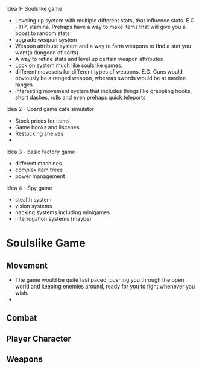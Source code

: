 Idea 1- Soulslike game

- Leveling up syetem with multiple different stats, that influence stats. E.G. - HP, stamina. Prehaps have a way to make items that will give you a boost to random stats
- upgrade weapon system
- Weapon attribute system and a way to farm weapons to find a stat you want(a dungeon of sorts)
- A way to refine stats and level up certain weapon attributes
- Lock on system much like soulslike games.
- different movesets for different types of weapons. E.G. Guns would obviously be a ranged weapon, whereas swords would be at meelee ranges.
- interesting movement system that includes things like grappling hooks, short dashes, rolls and even prehaps quick teleports




Idea 2 - Board game cafe simulator 
 - Stock prices for items
 - Game books and liscenes
 - Restocking shelves
 - 

Idea 3 - basic factory game
 - different machines
 - complex item trees
 - power management
 

Idea 4 - Spy game
 - stealth system
 - vision systems
 - hacking systems including minigames
 - interrogation systems (maybe)



 # Soulslike Game

 ## Movement
 - The game would be quite fast paced, pushing you through the open world and keeping enemies around, ready for you to fight whenever you wish.
 - 


 ## Combat

 ## Player Character

 ## Weapons

